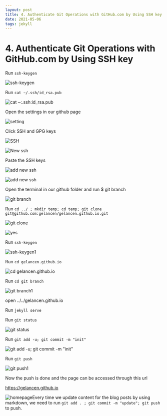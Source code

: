 ```yaml
---
layout: post
title: 4. Authenticate Git Operations with GitHub.com by Using SSH key
date: 2021-05-06
tags: jekyll   
---
```


# 4. Authenticate Git Operations with GitHub.com by Using SSH key

Run  `ssh-keygen`

![ssh-keygen](https://tva1.sinaimg.cn/large/008i3skNgy1gqzcv60nyzj30qw05k0ts.jpg)



Run `cat ~/.ssh/id_rsa.pub`

![cat ~:.ssh:id_rsa.pub](https://tva1.sinaimg.cn/large/008i3skNgy1gqzcuztzapj30vm0kogpi.jpg)



Open the settings in our github page

![setting](https://tva1.sinaimg.cn/large/008i3skNgy1gqzcurjkcqj306t0ciq34.jpg)

Click SSH and GPG keys

![SSH](https://tva1.sinaimg.cn/large/008i3skNgy1gqzcuvp39aj30790iwjs3.jpg)

![New ssh](https://tva1.sinaimg.cn/large/008i3skNgy1gqzcv5hiwvj30lo04hq35.jpg)

Paste the SSH keys

![add new ssh](https://tva1.sinaimg.cn/large/008i3skNgy1gqzcuxitslj30pv0d0mxt.jpg)

![add new ssh](https://tva1.sinaimg.cn/large/008i3skNgy1gqzcuryr4aj306t0ciq34.jpg)

Open the terminal in our github folder and run $ git branch

![git branch](https://tva1.sinaimg.cn/large/008i3skNgy1gqzcusxa2fj30q805wq3u.jpg)



Run  `cd ../ ; mkdir temp; cd temp; git clone git@github.com:gelancen/gelancen.github.io.git`

![git clone](https://tva1.sinaimg.cn/large/008i3skNgy1gqzcv1pwt2j30vo09m76k.jpg)

![yes](https://tva1.sinaimg.cn/large/008i3skNgy1gqzcuyiuk4j30vm06edhe.jpg)



Run  `ssh-keygen`

![ssh-keygen1](https://tva1.sinaimg.cn/large/008i3skNgy1gqzcurz3mnj30w405mq47.jpg)



Run `cd gelancen.github.io`

![cd gelancen.github.io](https://tva1.sinaimg.cn/large/008i3skNgy1gqzcutrue9j30u005sab5.jpg)



Run `cd git branch`

![git branch1](https://tva1.sinaimg.cn/large/008i3skNgy1gqzcuwnhauj60u405w0ts02.jpg)



open ../../gelancen.github.io

Run `jekyll serve`

Run `git status`

![git status](https://tva1.sinaimg.cn/large/008i3skNgy1gqzcv3qi9sj30so0jytbl.jpg)



Run  `git add -u; git commit -m "init"`

![git add -u; git commit -m "init"](https://tva1.sinaimg.cn/large/008i3skNgy1gqzcuuxi65j30vu0hwq6l.jpg)



Run  `git push`

![git push1](https://tva1.sinaimg.cn/large/008i3skNgy1gqzcv2xz1pj30vi0kqaeg.jpg)

Now the push is done and the page can be accessed through this url

 https://gelancen.github.io

![homepage](https://tva1.sinaimg.cn/large/008i3skNgy1gqzcv4iomxj31bu0u0jsv.jpg)Every time we update content for the blog posts by using markdown, we need to run  `git add . ; git commit -m "update"; git push` to push. 

